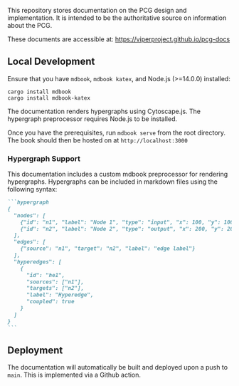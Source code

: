 This repository stores documentation on the PCG design and implementation. It is
intended to be the authoritative source on information about the PCG.

These documents are accessible at: https://viperproject.github.io/pcg-docs

## Local Development

Ensure that you have `mdbook`, `mdbook katex`, and Node.js (>=14.0.0) installed:

```
cargo install mdbook
cargo install mdbook-katex
```

The documentation renders hypergraphs using Cytoscape.js. The hypergraph preprocessor requires Node.js to be installed.

Once you have the prerequisites, run `mdbook serve` from the root directory. The
book should then be hosted on at `http://localhost:3000`

### Hypergraph Support

This documentation includes a custom mdbook preprocessor for rendering hypergraphs. Hypergraphs can be included in markdown files using the following syntax:

````markdown
```hypergraph
{
  "nodes": [
    {"id": "n1", "label": "Node 1", "type": "input", "x": 100, "y": 100},
    {"id": "n2", "label": "Node 2", "type": "output", "x": 200, "y": 200}
  ],
  "edges": [
    {"source": "n1", "target": "n2", "label": "edge label"}
  ],
  "hyperedges": [
    {
      "id": "he1",
      "sources": ["n1"],
      "targets": ["n2"],
      "label": "Hyperedge",
      "coupled": true
    }
  ]
}
```
````


## Deployment

The documentation will automatically be built and deployed upon a push to
`main`. This is implemented via a Github action.
